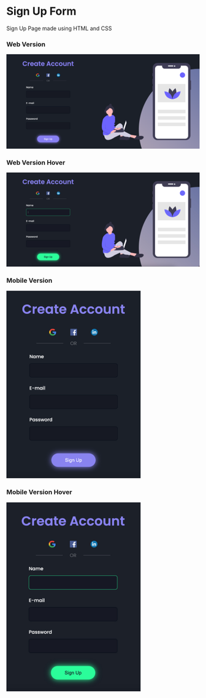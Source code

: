 # Sign Up Form

Sign Up Page made using HTML and CSS

### Web Version
<img src="assets/images/desk-version.png" alt="Web Version"/>

### Web Version Hover
<img src="assets/images/desk-version-hover.jpg" alt="Web Version"/>

### Mobile Version
<img width="350" src="assets/images/mob-version.png" alt="Mobile Version"/>

### Mobile Version Hover
<img width="350" src="assets/images/mob-version-hover.jpg" alt="Mobile Version"/>
